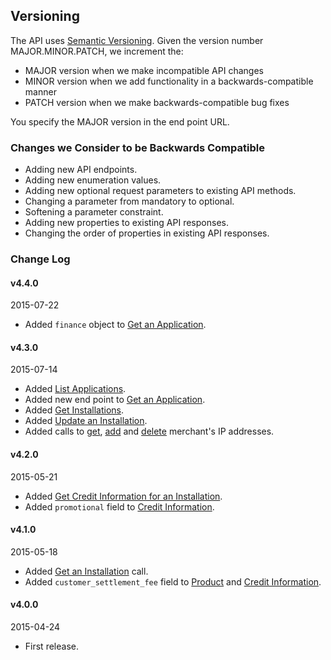 ## Versioning

The API uses [Semantic Versioning](http://semver.org/). Given the version number
MAJOR.MINOR.PATCH, we increment the:

- MAJOR version when we make incompatible API changes
- MINOR version when we add functionality in a backwards-compatible manner
- PATCH version when we make backwards-compatible bug fixes

You specify the MAJOR version in the end point URL.

### Changes we Consider to be Backwards Compatible

- Adding new API endpoints.
- Adding new enumeration values.
- Adding new optional request parameters to existing API methods.
- Changing a parameter from mandatory to optional.
- Softening a parameter constraint.
- Adding new properties to existing API responses.
- Changing the order of properties in existing API responses.

### Change Log

#### v4.4.0
2015-07-22

- Added `finance` object to [Get an Application](#get-an-application).

#### v4.3.0
2015-07-14

- Added [List Applications](#list-applications).
- Added new end point to [Get an Application](#get-an-application).
- Added [Get Installations](#get-installations).
- Added [Update an Installation](#update-an-installation).
- Added calls to [get](#get-the-merchants-ip-addresses), [add](#add-an-merchants-ip-address) and [delete](#delete-an-merchants-ip-address) merchant's IP addresses.

#### v4.2.0
2015-05-21

- Added [Get Credit Information for an Installation](#get-credit-information-for-an-installation).
- Added `promotional` field to [Credit Information](#get-credit-information-for-a-product).

#### v4.1.0
2015-05-18

- Added [Get an Installation](#get-an-installation) call.
- Added `customer_settlement_fee` field to [Product](#get-a-product) and
  [Credit Information](#get-credit-information-for-a-product).

#### v4.0.0
2015-04-24

- First release.
